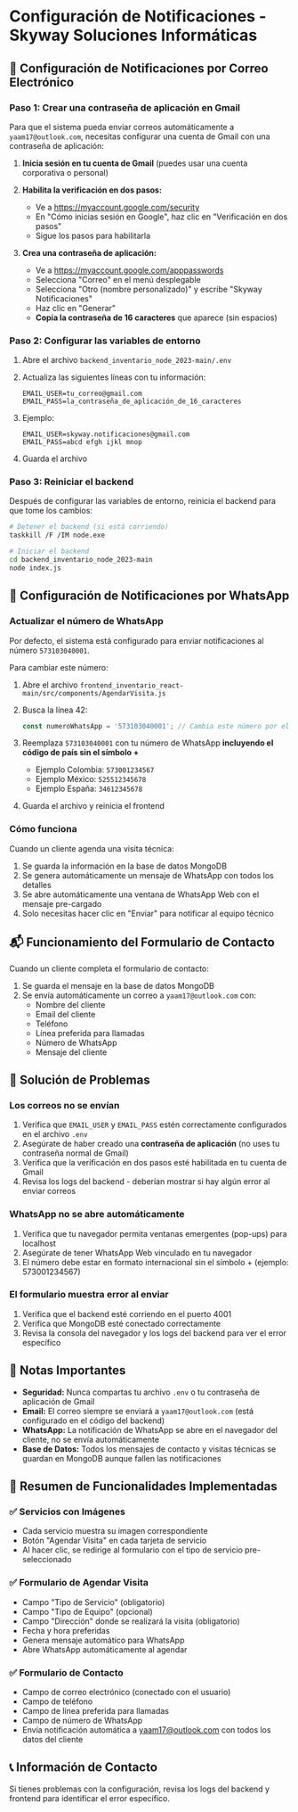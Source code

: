 # Configuración de Notificaciones - Skyway Soluciones Informáticas

## 📧 Configuración de Notificaciones por Correo Electrónico

### Paso 1: Crear una contraseña de aplicación en Gmail

Para que el sistema pueda enviar correos automáticamente a `yaam17@outlook.com`, necesitas configurar una cuenta de Gmail con una contraseña de aplicación:

1. **Inicia sesión en tu cuenta de Gmail** (puedes usar una cuenta corporativa o personal)

2. **Habilita la verificación en dos pasos:**
   - Ve a https://myaccount.google.com/security
   - En "Cómo inicias sesión en Google", haz clic en "Verificación en dos pasos"
   - Sigue los pasos para habilitarla

3. **Crea una contraseña de aplicación:**
   - Ve a https://myaccount.google.com/apppasswords
   - Selecciona "Correo" en el menú desplegable
   - Selecciona "Otro (nombre personalizado)" y escribe "Skyway Notificaciones"
   - Haz clic en "Generar"
   - **Copia la contraseña de 16 caracteres** que aparece (sin espacios)

### Paso 2: Configurar las variables de entorno

1. Abre el archivo `backend_inventario_node_2023-main/.env`

2. Actualiza las siguientes líneas con tu información:
   ```
   EMAIL_USER=tu_correo@gmail.com
   EMAIL_PASS=la_contraseña_de_aplicación_de_16_caracteres
   ```

3. Ejemplo:
   ```
   EMAIL_USER=skyway.notificaciones@gmail.com
   EMAIL_PASS=abcd efgh ijkl mnop
   ```

4. Guarda el archivo

### Paso 3: Reiniciar el backend

Después de configurar las variables de entorno, reinicia el backend para que tome los cambios:

```bash
# Detener el backend (si está corriendo)
taskkill /F /IM node.exe

# Iniciar el backend
cd backend_inventario_node_2023-main
node index.js
```

## 💬 Configuración de Notificaciones por WhatsApp

### Actualizar el número de WhatsApp

Por defecto, el sistema está configurado para enviar notificaciones al número `573103040001`.

Para cambiar este número:

1. Abre el archivo `frontend_inventario_react-main/src/components/AgendarVisita.js`

2. Busca la línea 42:
   ```javascript
   const numeroWhatsApp = '573103040001'; // Cambia este número por el tuyo
   ```

3. Reemplaza `573103040001` con tu número de WhatsApp **incluyendo el código de país sin el símbolo +**
   - Ejemplo Colombia: `573001234567`
   - Ejemplo México: `525512345678`
   - Ejemplo España: `34612345678`

4. Guarda el archivo y reinicia el frontend

### Cómo funciona

Cuando un cliente agenda una visita técnica:

1. Se guarda la información en la base de datos MongoDB
2. Se genera automáticamente un mensaje de WhatsApp con todos los detalles
3. Se abre automáticamente una ventana de WhatsApp Web con el mensaje pre-cargado
4. Solo necesitas hacer clic en "Enviar" para notificar al equipo técnico

## 📬 Funcionamiento del Formulario de Contacto

Cuando un cliente completa el formulario de contacto:

1. Se guarda el mensaje en la base de datos MongoDB
2. Se envía automáticamente un correo a `yaam17@outlook.com` con:
   - Nombre del cliente
   - Email del cliente
   - Teléfono
   - Línea preferida para llamadas
   - Número de WhatsApp
   - Mensaje del cliente

## 🔧 Solución de Problemas

### Los correos no se envían

1. Verifica que `EMAIL_USER` y `EMAIL_PASS` estén correctamente configurados en el archivo `.env`
2. Asegúrate de haber creado una **contraseña de aplicación** (no uses tu contraseña normal de Gmail)
3. Verifica que la verificación en dos pasos esté habilitada en tu cuenta de Gmail
4. Revisa los logs del backend - deberían mostrar si hay algún error al enviar correos

### WhatsApp no se abre automáticamente

1. Verifica que tu navegador permita ventanas emergentes (pop-ups) para localhost
2. Asegúrate de tener WhatsApp Web vinculado en tu navegador
3. El número debe estar en formato internacional sin el símbolo + (ejemplo: 573001234567)

### El formulario muestra error al enviar

1. Verifica que el backend esté corriendo en el puerto 4001
2. Verifica que MongoDB esté conectado correctamente
3. Revisa la consola del navegador y los logs del backend para ver el error específico

## 📝 Notas Importantes

- **Seguridad:** Nunca compartas tu archivo `.env` o tu contraseña de aplicación de Gmail
- **Email:** El correo siempre se enviará a `yaam17@outlook.com` (está configurado en el código del backend)
- **WhatsApp:** La notificación de WhatsApp se abre en el navegador del cliente, no se envía automáticamente
- **Base de Datos:** Todos los mensajes de contacto y visitas técnicas se guardan en MongoDB aunque fallen las notificaciones

## 🚀 Resumen de Funcionalidades Implementadas

### ✅ Servicios con Imágenes
- Cada servicio muestra su imagen correspondiente
- Botón "Agendar Visita" en cada tarjeta de servicio
- Al hacer clic, se redirige al formulario con el tipo de servicio pre-seleccionado

### ✅ Formulario de Agendar Visita
- Campo "Tipo de Servicio" (obligatorio)
- Campo "Tipo de Equipo" (opcional)
- Campo "Dirección" donde se realizará la visita (obligatorio)
- Fecha y hora preferidas
- Genera mensaje automático para WhatsApp
- Abre WhatsApp automáticamente al agendar

### ✅ Formulario de Contacto
- Campo de correo electrónico (conectado con el usuario)
- Campo de teléfono
- Campo de línea preferida para llamadas
- Campo de número de WhatsApp
- Envía notificación automática a yaam17@outlook.com con todos los datos del cliente

## 📞 Información de Contacto

Si tienes problemas con la configuración, revisa los logs del backend y frontend para identificar el error específico.









